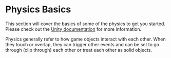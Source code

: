 # Physics Basics

This section will cover the basics of some of the physics to get you started. Please check out the [Unity documentation](https://docs.unity3d.com/ScriptReference/Physics.html) for more information.

Physics generally refer to how game objects interact with each other. When they touch or overlap, they can trigger other events and can be set to go through \(clip through\) each other or treat each other as solid objects.



